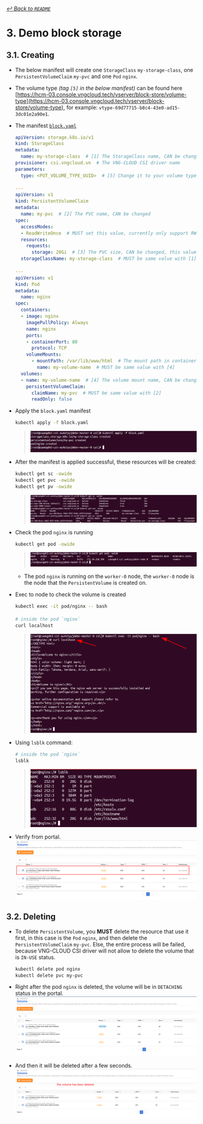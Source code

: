 ###### [↩ Back to `README`](./../README.md)

# 3. Demo block storage
## 3.1. Creating
- The below manifest will create one `StorageClass` `my-storage-class`, one `PersistentVolumeClaim` `my-pvc` and one `Pod` `nginx`.
- The volume type _(tag `[5]` in the below manifest)_ can be found here [https://hcm-03.console.vngcloud.tech/vserver/block-store/volume-type](https://hcm-03.console.vngcloud.tech/vserver/block-store/volume-type), for example: `vtype-69d77715-b8c4-43e0-ad15-3dc01e2a90e1`.
- The manifest [`block.yaml`](./../manifest/block/block.yaml)
  ```yaml
  apiVersion: storage.k8s.io/v1
  kind: StorageClass
  metadata:
    name: my-storage-class  # [1] The StorageClass name, CAN be changed
  provisioner: csi.vngcloud.vn  # The VNG-CLOUD CSI driver name
  parameters:
    type: <PUT_VOLUME_TYPE_UUID>  # [5] Change it to your volume type UUID

  ---
  apiVersion: v1
  kind: PersistentVolumeClaim
  metadata:
    name: my-pvc  # [2] The PVC name, CAN be changed
  spec:
    accessModes:
    - ReadWriteOnce  # MUST set this value, currently only support RWO
    resources:
      requests:
        storage: 20Gi  # [3] The PVC size, CAN be changed, this value must be in the valid range of the proper volume type
    storageClassName: my-storage-class  # MUST be same value with [1], not set this value will use default StorageClass

  ---
  apiVersion: v1
  kind: Pod
  metadata:
    name: nginx
  spec:
    containers:
    - image: nginx
      imagePullPolicy: Always
      name: nginx
      ports:
      - containerPort: 80
        protocol: TCP
      volumeMounts:
        - mountPath: /var/lib/www/html  # The mount path in container, CAN be changed
          name: my-volume-name  # MUST be same value with [4]
    volumes:
    - name: my-volume-name  # [4] The volume mount name, CAN be changed
      persistentVolumeClaim:
        claimName: my-pvc  # MUST be same value with [2]
        readOnly: false
  ```
- Apply the `block.yaml` manifest
  ```bash
  kubectl apply -f block.yaml
  ```
  > ![](./../img/04.png)

- After the manifest is applied successful, these resources will be created:
  ```bash
  kubectl get sc -owide
  kubectl get pvc -owide
  kubectl get pv -owide
  ```
  > ![](./../img/05.png)

- Check the pod `nginx` is running
  ```bash
  kubectl get pod -owide
  ```
  > ![](./../img/06.png)
  - The pod `nginx` is running on the `worker-0` node, the `worker-0` node is the node that the `PersistentVolume` is created on.

- Exec to node to check the volume is created
  ```bash
  kubectl exec -it pod/nginx -- bash

  # inside the pod `nginx`
  curl localhost
  ```
  > ![](./../img/07.png)

- Using `lsblk` command:
    ```bash
    # inside the pod `nginx`
    lsblk
    ```
    > ![](./../img/08.png)
  
- Verify from portal.
  ![](./../img/09.png)
## 3.2. Deleting
- To delete `PersistentVolume`, you **MUST** delete the resource that use it first, in this case is the `Pod` `nginx`, and then delete the `PersistentVolumeClaim` `my-pvc`. Else, the entire process will be failed, because VNG-CLOUD CSI driver will not allow to delete the volume that is `IN-USE` status.
  ```bash
  kubectl delete pod nginx
  kubectl delete pvc my-pvc
  ```

- Right after the pod `nginx` is deleted, the volume will be in `DETACHING` status in the portal.
  ![](./../img/10.png)
- And then it will be deleted after a few seconds.
  ![](./../img/11.png)
  